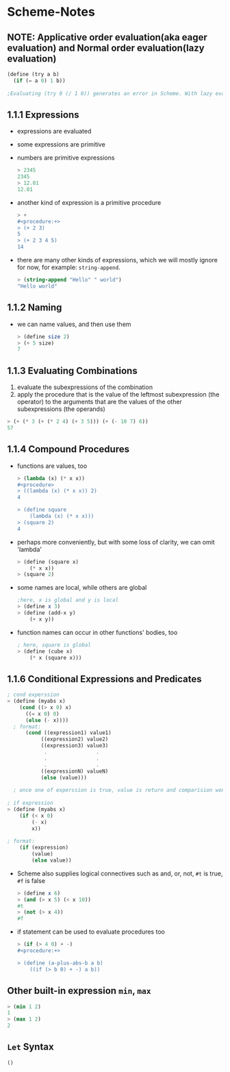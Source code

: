 # Scheme-Notes

## NOTE: Applicative order evaluation(aka eager evaluation) and Normal order evaluation(lazy evaluation)
  ``` scheme
  (define (try a b)
    (if (= a 0) 1 b))
    
  ;Evaluating (try 0 (/ 1 0)) generates an error in Scheme. With lazy evaluation, there would be no error. Evaluating the  expression would return 1, because the argument (/ 1 0) would never be evaluated.
  ```

## 1.1.1 Expressions
- expressions are evaluated
- some expressions are primitive
- numbers are primitive expressions
  ```scheme
  > 2345
  2345
  > 12.01
  12.01
  ```
  
- another kind of expression is a primitive procedure
  ```scheme
  > +
  #<procedure:+>
  > (+ 2 3)
  5
  > (+ 2 3 4 5)
  14
  ```
  
- there are many other kinds of expressions, which we will mostly ignore for now, for example: `string-append`.

  ```scheme
  > (string-append "Hello" " world")
  "Hello world"
  ```
  
## 1.1.2 Naming
- we can name values, and then use them

  ```scheme
  > (define size 2)
  > (+ 5 size)
  7
  ```
  
## 1.1.3 Evaluating Combinations
1. evaluate the subexpressions of the combination
2. apply the procedure that is the value of the leftmost subexpression (the operator) to the arguments that are the values of the other subexpressions (the operands)

  ```scheme
  > (+ (* 3 (+ (* 2 4) (+ 3 5))) (+ (- 10 7) 6))
  57
  ```

## 1.1.4  Compound Procedures
- functions are values, too

  ```scheme
  > (lambda (x) (* x x))
  #<procedure>
  > ((lambda (x) (* x x)) 2)
  4
  
  > (define square
      (lambda (x) (* x x)))
  > (square 2)
  4
  ```
  
- perhaps more conveniently, but with some loss of clarity, we can omit 'lambda'
  ```scheme
  > (define (square x) 
      (* x x))
  > (square 2)
  ```
  
- some names are local, while others are global
  ```scheme
  ;here, x is global and y is local
  > (define x 3)
  > (define (add-x y)
      (+ x y))
  ```
  
- function names can occur in other functions' bodies, too
  ```scheme
  ; here, square is global
  > (define (cube x)
      (* x (square x)))
  ```
## 1.1.6 Conditional Expressions and Predicates
  ```scheme
  ; cond experssion
  > (define (myabs x)
      (cond ((> x 0) x)
        ((= x 0) 0)
        (else (- x))))
    ; format:
        (cond ((expression1) value1)
             ((expression2) value2)
             ((expression3) value3)
              .                .
              .                .
              .                .
             ((expressionN) valueN)
             (else (value)))
             
    ; once one of experssion is true, value is return and comparision won't continue
             
  ; if expression
  > (define (myabs x)
      (if (< x 0)
          (- x)
          x))
          
  ; format:
      (if (expression)
          (value)
          (else value))
  ```

- Scheme also supplies logical connectives such as and, or, not, `#t` is true, `#f` is false
 
  ```scheme
  > (define x 6)
  > (and (> x 5) (< x 10))
  #t
  > (not (> x 4))
  #f
  ```

- if statement can be used to evaluate procedures too
  ```scheme
  > (if (> 4 0) + -)
  #<procedure:+>
  
  > (define (a-plus-abs-b a b)
      ((if (> b 0) + -) a b))
  ```
## Other built-in expression `min`, `max`
  ```scheme
  > (min 1 2)
  1
  > (max 1 2)
  2
  ```

## `Let` Syntax
  ```scheme
  ()
  ```



  

